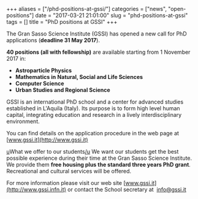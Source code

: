 +++
aliases = ["/phd-positions-at-gssi/"]
categories = ["news", "open-positions"]
date = "2017-03-21 21:01:00"
slug = "phd-positions-at-gssi"
tags = []
title = "PhD positions at GSSI"
+++

The Gran Sasso Science Institute (GSSI) has opened a new call for PhD
applications (**deadline 31 May
2017**).

**40 positions (all with fellowship)** are available starting from 1 November 2017 in:

-   **Astroparticle Physics**
-   **Mathematics in** **Natural, Social and Life Sciences**
-   **Computer Science**
-   **Urban Studies and Regional Science**

GSSI is an international PhD school and a center for advanced studies
established in L'Aquila (Italy). Its purpose is to form high level human
capital, integrating education and research in a lively
interdisciplinary environment.

You can find details on the application procedure in the web page at 
[www.gssi.it](http://www.gssi.it)

[u](u)What we offer to our students[/u](/u) We want our students get the best
possible experience during their time at the Gran Sasso Science
Institute. We provide them **free housing plus the standard three years
PhD grant**. Recreational and cultural services will be offered.

For more information please visit our web site
[www.gssi.it](http://www.gssi.infn.it) or contact the School secretary
at  [info@gssi.it](mailto:info@gssi.infn.it)

 
